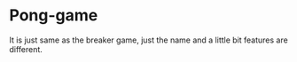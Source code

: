 # Pong-game
It is just same as the breaker game, just the name and a little bit features are different.
